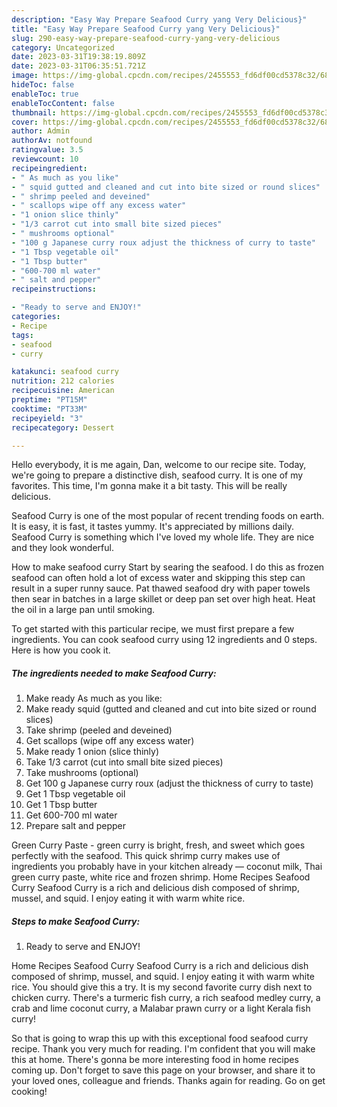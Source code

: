 ```yaml
---
description: "Easy Way Prepare Seafood Curry yang Very Delicious}"
title: "Easy Way Prepare Seafood Curry yang Very Delicious}"
slug: 290-easy-way-prepare-seafood-curry-yang-very-delicious
category: Uncategorized
date: 2023-03-31T19:38:19.809Z
date: 2023-03-31T06:35:51.721Z
image: https://img-global.cpcdn.com/recipes/2455553_fd6df00cd5378c32/680x482cq70/seafood-curry-recipe-main-photo.jpg
hideToc: false
enableToc: true
enableTocContent: false
thumbnail: https://img-global.cpcdn.com/recipes/2455553_fd6df00cd5378c32/680x482cq70/seafood-curry-recipe-main-photo.jpg
cover: https://img-global.cpcdn.com/recipes/2455553_fd6df00cd5378c32/680x482cq70/seafood-curry-recipe-main-photo.jpg
author: Admin
authorAv: notfound
ratingvalue: 3.5
reviewcount: 10
recipeingredient:
- " As much as you like"
- " squid gutted and cleaned and cut into bite sized or round slices"
- " shrimp peeled and deveined"
- " scallops wipe off any excess water"
- "1 onion slice thinly"
- "1/3 carrot cut into small bite sized pieces"
- " mushrooms optional"
- "100 g Japanese curry roux adjust the thickness of curry to taste"
- "1 Tbsp vegetable oil"
- "1 Tbsp butter"
- "600-700 ml water"
- " salt and pepper"
recipeinstructions:

- "Ready to serve and ENJOY!"
categories:
- Recipe
tags:
- seafood
- curry

katakunci: seafood curry 
nutrition: 212 calories
recipecuisine: American
preptime: "PT15M"
cooktime: "PT33M"
recipeyield: "3"
recipecategory: Dessert

---
```



Hello everybody, it is me again, Dan, welcome to our recipe site. Today, we're going to prepare a distinctive dish, seafood curry. It is one of my favorites. This time, I'm gonna make it a bit tasty. This will be really delicious.

Seafood Curry is one of the most popular of recent trending foods on earth. It is easy, it is fast, it tastes yummy. It's appreciated by millions daily. Seafood Curry is something which I've loved my whole life. They are nice and they look wonderful.

How to make seafood curry Start by searing the seafood. I do this as frozen seafood can often hold a lot of excess water and skipping this step can result in a super runny sauce. Pat thawed seafood dry with paper towels then sear in batches in a large skillet or deep pan set over high heat. Heat the oil in a large pan until smoking.


To get started with this particular recipe, we must first prepare a few ingredients. You can cook seafood curry using 12 ingredients and 0 steps. Here is how you cook it.

<!--inarticleads1-->

##### The ingredients needed to make Seafood Curry:

1. Make ready  As much as you like:
1. Make ready  squid (gutted and cleaned and cut into bite sized or round slices)
1. Take  shrimp (peeled and deveined)
1. Get  scallops (wipe off any excess water)
1. Make ready 1 onion (slice thinly)
1. Take 1/3 carrot (cut into small bite sized pieces)
1. Take  mushrooms (optional)
1. Get 100 g Japanese curry roux (adjust the thickness of curry to taste)
1. Get 1 Tbsp vegetable oil
1. Get 1 Tbsp butter
1. Get 600-700 ml water
1. Prepare  salt and pepper


Green Curry Paste - green curry is bright, fresh, and sweet which goes perfectly with the seafood. This quick shrimp curry makes use of ingredients you probably have in your kitchen already — coconut milk, Thai green curry paste, white rice and frozen shrimp. Home Recipes Seafood Curry Seafood Curry is a rich and delicious dish composed of shrimp, mussel, and squid. I enjoy eating it with warm white rice. 

<!--inarticleads2-->

##### Steps to make Seafood Curry:


1. Ready to serve and ENJOY!

Home Recipes Seafood Curry Seafood Curry is a rich and delicious dish composed of shrimp, mussel, and squid. I enjoy eating it with warm white rice. You should give this a try. It is my second favorite curry dish next to chicken curry. There&#39;s a turmeric fish curry, a rich seafood medley curry, a crab and lime coconut curry, a Malabar prawn curry or a light Kerala fish curry! 

So that is going to wrap this up with this exceptional food seafood curry recipe. Thank you very much for reading. I'm confident that you will make this at home. There's gonna be more interesting food in home recipes coming up. Don't forget to save this page on your browser, and share it to your loved ones, colleague and friends. Thanks again for reading. Go on get cooking!
